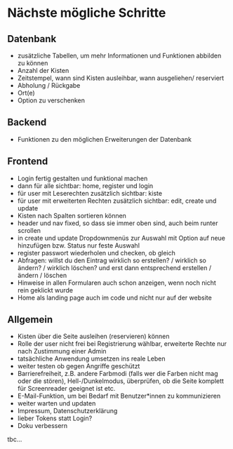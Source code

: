 # Nächste mögliche Schritte
## Datenbank
- zusätzliche Tabellen, um mehr Informationen und Funktionen abbilden zu können
- Anzahl der Kisten
- Zeitstempel, wann sind Kisten ausleihbar, wann ausgeliehen/ reserviert
- Abholung / Rückgabe
- Ort(e)
- Option zu verschenken
## Backend
- Funktionen zu den möglichen Erweiterungen der Datenbank
## Frontend
- Login fertig gestalten und funktional machen
- dann für alle sichtbar: home, register und login
- für user mit Leserechten zusätzlich sichtbar: kiste
- für user mit erweiterten Rechten zusätzlich sichtbar: edit, create und update
- Kisten nach Spalten sortieren können
- header und nav fixed, so dass sie immer oben sind, auch beim runter scrollen
- in create und update Dropdownmenüs zur Auswahl mit Option auf neue hinzufügen bzw. Status nur feste Auswahl
- register passwort wiederholen und checken, ob gleich
- Abfragen: willst du den Eintrag wirklich so erstellen? / wirklich so ändern? / wirklich löschen? und erst dann entsprechend erstellen / ändern / löschen
- Hinweise in allen Formularen auch schon anzeigen, wenn noch nicht rein geklickt wurde
- Home als landing page auch im code und nicht nur auf der website

## Allgemein
- Kisten über die Seite ausleihen (reservieren) können
- Rolle der user nicht frei bei Registrierung wählbar, erweiterte Rechte nur nach Zustimmung einer Admin
- tatsächliche Anwendung umsetzen ins reale Leben
- weiter testen ob gegen Angriffe geschützt
- Barrierefreiheit, z.B. andere Farbmodi (falls wer die Farben nicht mag oder die stören), Hell-/Dunkelmodus, überprüfen, ob die Seite komplett für Screenreader geeignet ist etc.
- E-Mail-Funktion, um bei Bedarf mit Benutzer*innen zu kommunizieren
- weiter warten und updaten
- Impressum, Datenschutzerklärung
- lieber Tokens statt Login?
- Doku verbessern

tbc...